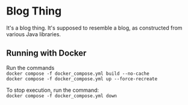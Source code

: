 # Blog Thing
It's a blog thing. It's supposed to resemble a blog, as constructed from various Java libraries.

## Running with Docker
Run the commands  
`docker compose -f docker_compose.yml build --no-cache`  
`docker compose -f docker_compose.yml up --force-recreate`

To stop execution, run the command:  
`docker compose -f docker_compose.yml down`
